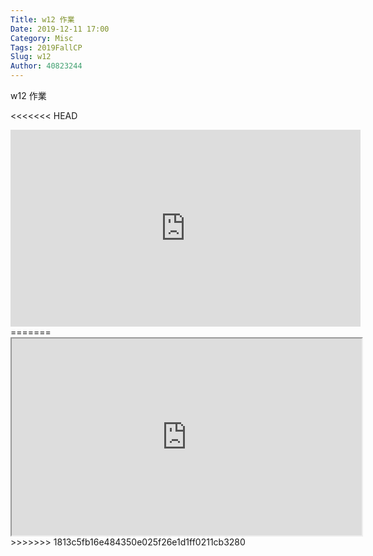 ```yaml
---
Title: w12 作業
Date: 2019-12-11 17:00
Category: Misc
Tags: 2019FallCP
Slug: w12
Author: 40823244
---
```


w12 作業 

<!-- PELICAN_END_SUMMARY -->

<<<<<<< HEAD
<iframe width="560" height="315" src="https://www.youtube.com/watch?v=BeTf_2yF1-s" frameborder="0" allow="accelerometer; autoplay; encrypted-media; gyroscope; picture-in-picture" allowfullscreen></iframe>
=======
<iframe width="560" height="315" src="https://www.youtube.com/watch?v=BeTf_2yF1-s"0" allow="accelerometer; autoplay; encrypted-media; gyroscope; picture-in-picture" allowfullscreen></iframe>
>>>>>>> 1813c5fb16e484350e025f26e1d1ff0211cb3280
